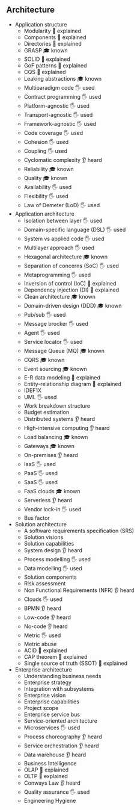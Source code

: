 ## Architecture

- Application structure
  - Modularity 🙋 explained
  - Components 🙋 explained
  - Directories 🙋 explained
  - GRASP 🎓 known
  - SOLID 🙋 explained
  - GoF patterns 🙋	explained
  - CQS 🙋 explained
  - Leaking abstractions 🎓 known
  - Multiparadigm code 🖐️ used
  - Contract programming 🖐️ used
  - Platform-agnostic 🖐️ used
  - Transport-agnostic 🖐️ used
  - Framework-agnostic 🖐️ used
  - Code coverage 🖐️ used
  - Cohesion 🖐️ used
  - Coupling 🖐️ used
  - Cyclomatic complexity 👂 heard
  - Reliability 🎓 known
  - Quality 🎓 known
  - Availability 🖐️ used
  - Flexibility 🖐️ used
  - Law of Demeter (LoD) 🖐️ used
- Application architecture
  - Isolation between layer 🖐️ used
  - Domain-specific language (DSL) 🖐️ used
  - System vs applied code 🖐️ used
  - Multilayer approach 🖐️ used
  - Hexagonal architecture 🎓 known
  - Separation of concerns (SoC) 🖐️ used
  - Metaprogramming 🖐️ used
  - Inversion of control (IoC) 🙋 explained
  - Dependency injection (DI) 🙋 explained
  - Clean architecture 🎓 known
  - Domain-driven design (DDD) 🎓 known
  - Pub/sub 🖐️ used
  - Message brocker 🖐️ used
  - Agent 🖐️ used
  - Service locator 🖐️ used
  - Message Queue (MQ) 🎓 known
  - CQRS 🎓 known
  - Event sourcing 🎓 known
  - E-R data modeling 🙋 explained
  - Entity-relationship diagram 🙋 explained
  - IDEF1X
  - UML 🖐️ used
  - Work breakdown structure
  - Budget estimation
  - Distributed systems 👂 heard
  - High-intensive computing 👂	heard
  - Load balancing 🎓 known
  - Gateways 🎓 known
  - On-premises 👂 heard
  - IaaS 🖐️ used
  - PaaS 🖐️ used
  - SaaS 🖐️ used
  - FaaS clouds 🎓 known
  - Serverless 👂 heard
  - Vendor lock-in 🖐️ used
  - Bus factor
- Solution architecture
  - A software requirements specification (SRS)
  - Solution visions
  - Solution capabilities
  - System design 👂 heard
  - Process modelling 🖐️ used
  - Data modelling 🖐️ used
  - Solution components
  - Risk assessment
  - Non Functional Requirements (NFR) 👂 heard
  - Clouds 🖐️ used
  - BPMN 👂 heard
  - Low-code 👂 heard
  - No-code 👂 heard
  - Metric 🖐️ used
  - Metric abuse
  - ACID 🙋 explained
  - CAP theorem 🙋 explained
  - Single source of truth (SSOT) 🙋 explained
- Enterprise architecture
  - Understanding business needs
  - Enterprise strategy
  - Integration with subsystems
  - Enterprise vision
  - Enterprise capabilities
  - Project scope
  - Enterprise service bus
  - Service-oriented architecture
  - Microservices 🖐️ used
  - Process choreography 👂 heard
  - Service orchestration 👂 heard
  - Data warehouse 👂 heard
  - Business Intelligence
  - OLAP 🙋 explained
  - OLTP 🙋 explained
  - Conways Law 👂 heard
  - Quality assurance 🖐️ used
  - Engineering Hygiene
